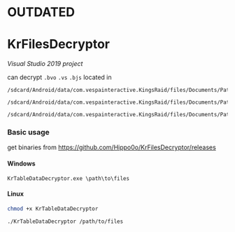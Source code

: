 # OUTDATED

# KrFilesDecryptor

*Visual Studio 2019 project*

can decrypt `.bvo` `.vs` `.bjs`
located in
```
/sdcard/Android/data/com.vespainteractive.KingsRaid/files/Documents/Patch/Android/TableData

/sdcard/Android/data/com.vespainteractive.KingsRaid/files/Documents/Patch/Android/Localization

/sdcard/Android/data/com.vespainteractive.KingsRaid/files/Documents/Patch/Android/PlainAsset/Text/NodeTree
```

### Basic usage
get binaries from https://github.com/Hippo0o/KrFilesDecryptor/releases
#### Windows
```
KrTableDataDecryptor.exe \path\to\files
```
#### Linux
```bash
chmod +x KrTableDataDecryptor

./KrTableDataDecryptor /path/to/files
```
